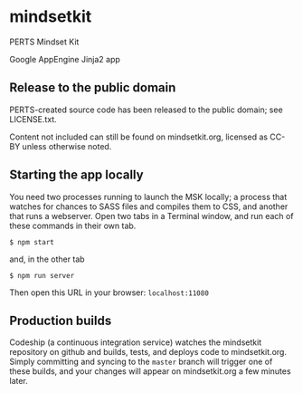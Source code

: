 mindsetkit
==========

PERTS Mindset Kit

Google AppEngine Jinja2 app

## Release to the public domain

PERTS-created source code has been released to the public domain; see LICENSE.txt.

Content not included can still be found on mindsetkit.org, licensed as CC-BY unless otherwise noted.

## Starting the app locally

You need two processes running to launch the MSK locally; a process that watches for chances to SASS files and compiles them to CSS, and another that runs a webserver. Open two tabs in a Terminal window, and run each of these commands in their own tab.

```
$ npm start
```

and, in the other tab

```
$ npm run server
```

Then open this URL in your browser: `localhost:11080`

## Production builds

Codeship (a continuous integration service) watches the mindsetkit repository on github and builds, tests, and deploys code to mindsetkit.org. Simply committing and syncing to the `master` branch will trigger one of these builds, and your changes will appear on mindsetkit.org a few minutes later.
